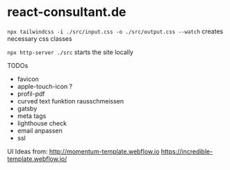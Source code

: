 # react-consultant.de

`npx tailwindcss -i ./src/input.css -o ./src/output.css --watch` creates necessary css classes

`npx http-server ./src` starts the site locally

TODOs
  * favicon
  * apple-touch-icon ?
  * profil-pdf
  * curved text funktion rausschmeissen
  * gatsby
  * meta tags
  * lighthouse check
  * email anpassen
  * ssl

  UI Ideas from:
  http://momentum-template.webflow.io
  https://incredible-template.webflow.io/